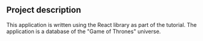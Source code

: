 ## Project description

This application is written using the React library as part of the tutorial. The application is a database of the "Game of Thrones" universe.
